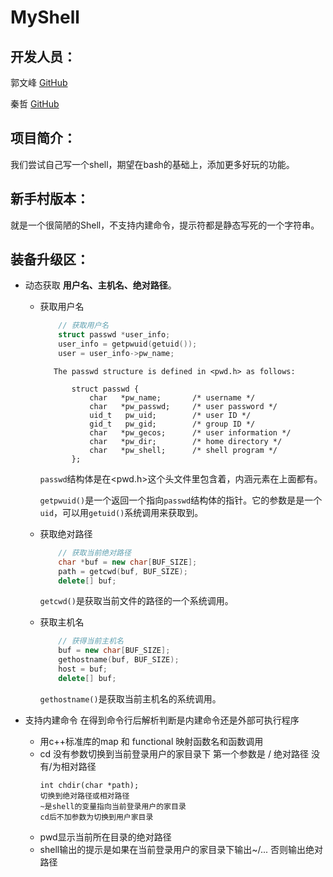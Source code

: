 # MyShell

## 开发人员：

郭文峰  [GitHub](<https://github.com/gdis5251>)

秦哲  [GitHub](<https://github.com/Qzhe>)

## 项目简介：

我们尝试自己写一个shell，期望在bash的基础上，添加更多好玩的功能。



## 新手村版本：

就是一个很简陋的Shell，不支持内建命令，提示符都是静态写死的一个字符串。



## 装备升级区：

- 动态获取 **用户名、主机名、绝对路径**。

  - 获取用户名

    ```cpp
        // 获取用户名
        struct passwd *user_info;
        user_info = getpwuid(getuid());
        user = user_info->pw_name;
    ```

           The passwd structure is defined in <pwd.h> as follows:
        
               struct passwd {
                   char   *pw_name;       /* username */
                   char   *pw_passwd;     /* user password */
                   uid_t   pw_uid;        /* user ID */
                   gid_t   pw_gid;        /* group ID */
                   char   *pw_gecos;      /* user information */
                   char   *pw_dir;        /* home directory */
                   char   *pw_shell;      /* shell program */
               };
    `passwd`结构体是在<pwd.h>这个头文件里包含着，内涵元素在上面都有。

    `getpwuid()`是一个返回一个指向`passwd`结构体的指针。它的参数是是一个`uid`，可以用`getuid()`系统调用来获取到。

  - 获取绝对路径

    ```cpp
        // 获取当前绝对路径
        char *buf = new char[BUF_SIZE];
        path = getcwd(buf, BUF_SIZE);
        delete[] buf;
    ```

    `getcwd()`是获取当前文件的路径的一个系统调用。

  - 获取主机名

    ```cpp
        // 获得当前主机名
        buf = new char[BUF_SIZE];
        gethostname(buf, BUF_SIZE);
        host = buf;
        delete[] buf;
    ```

    `gethostname()`是获取当前主机名的系统调用。
    
- 支持内建命令 在得到命令行后解析判断是内建命令还是外部可执行程序

  - 用c++标准库的map 和 functional 映射函数名和函数调用
  - cd 没有参数切换到当前登录用户的家目录下
    第一个参数是 / 绝对路径 没有/为相对路径
    ```
    int chdir(char *path);
    切换到绝对路径或相对路径
    ~是shell的变量指向当前登录用户的家目录
    cd后不加参数为切换到用户家目录
    ```
  - pwd显示当前所在目录的绝对路径
  - shell输出的提示是如果在当前登录用户的家目录下输出~/...
    否则输出绝对路径